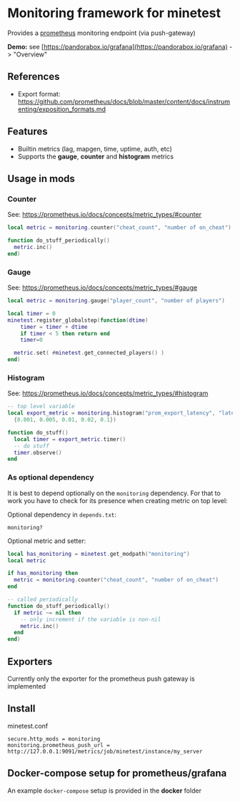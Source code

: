 
# Monitoring framework for minetest
Provides a [prometheus](https://prometheus.io) monitoring endpoint (via push-gateway)

**Demo:** see [https://pandorabox.io/grafana](https://pandorabox.io/grafana) -> "Overview"

## References
* Export format: https://github.com/prometheus/docs/blob/master/content/docs/instrumenting/exposition_formats.md

## Features

* Builtin metrics (lag, mapgen, time, uptime, auth, etc)
* Supports the **gauge**, **counter** and **histogram** metrics

## Usage in mods

### Counter
See: https://prometheus.io/docs/concepts/metric_types/#counter

```lua
local metric = monitoring.counter("cheat_count", "number of on_cheat")

function do_stuff_periodically()
  metric.inc()
end)
```

### Gauge
See: https://prometheus.io/docs/concepts/metric_types/#gauge

```lua
local metric = monitoring.gauge("player_count", "number of players")

local timer = 0
minetest.register_globalstep(function(dtime)
	timer = timer + dtime
	if timer < 5 then return end
	timer=0

  metric.set( #minetest.get_connected_players() )
end)

```

### Histogram
See: https://prometheus.io/docs/concepts/metric_types/#histogram

```lua
-- top level variable
local export_metric = monitoring.histogram("prom_export_latency", "latency of the export",
  {0.001, 0.005, 0.01, 0.02, 0.1})

function do_stuff()
  local timer = export_metric.timer()
  -- do stuff
  timer.observe()
end
```

### As optional dependency
It is best to depend optionally on the `monitoring` dependency.
For that to work you have to check for its presence when creating metric on top level:

Optional dependency in `depends.txt`:
```
monitoring?
```

Optional metric and setter:
```lua
local has_monitoring = minetest.get_modpath("monitoring")
local metric

if has_monitoring then
  metric = monitoring.counter("cheat_count", "number of on_cheat")
end

-- called periodically
function do_stuff_periodically()
  if metric ~= nil then
    -- only increment if the variable is non-nil
    metric.inc()
  end
end)
```

## Exporters

Currently only the exporter for the prometheus push gateway is implemented

## Install

minetest.conf
```
secure.http_mods = monitoring
monitoring.prometheus_push_url = http://127.0.0.1:9091/metrics/job/minetest/instance/my_server
```

## Docker-compose setup for prometheus/grafana

An example `docker-compose` setup is provided in the **docker** folder
